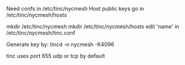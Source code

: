 Need confs in /etc/tinc/nycmesh
Host public keys go in /etc/tinc/nycmesh/hosts


mkdir /etc/tinc/nycmesh
mkdir /etc/tinc/nycmesh/hosts
edit 'name' in /etc/tinc/nycmesh/tinc.conf 

Generate key by:
tincd -n nycmesh -K4096

tinc uses port 655 udp or tcp by default
